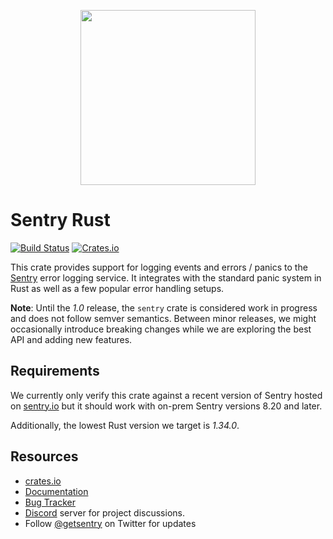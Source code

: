 <p align="center">
  <a href="https://sentry.io" target="_blank" align="center">
    <img src="https://sentry-brand.storage.googleapis.com/sentry-logo-black.png" width="280">
  </a>
  <br />
</p>

# Sentry Rust

[![Build Status](https://travis-ci.com/getsentry/sentry-rust.svg?branch=master)](https://travis-ci.com/getsentry/sentry-rust)
[![Crates.io](https://img.shields.io/crates/v/sentry.svg?style=flat)](https://crates.io/crates/sentry)

This crate provides support for logging events and errors / panics to the
[Sentry](https://sentry.io/) error logging service. It integrates with the
standard panic system in Rust as well as a few popular error handling setups.

**Note**: Until the _1.0_ release, the `sentry` crate is considered work in
progress and does not follow semver semantics. Between minor releases, we might
occasionally introduce breaking changes while we are exploring the best API and
adding new features.

## Requirements

We currently only verify this crate against a recent version of Sentry hosted on
[sentry.io](https://sentry.io/) but it should work with on-prem Sentry versions
8.20 and later.

Additionally, the lowest Rust version we target is _1.34.0_.

## Resources

- [crates.io](https://crates.io/crates/sentry)
- [Documentation](https://getsentry.github.io/sentry-rust)
- [Bug Tracker](https://github.com/getsentry/sentry-rust/issues)
- [Discord](https://discord.gg/ez5KZN7) server for project discussions.
- Follow [@getsentry](https://twitter.com/getsentry) on Twitter for updates
